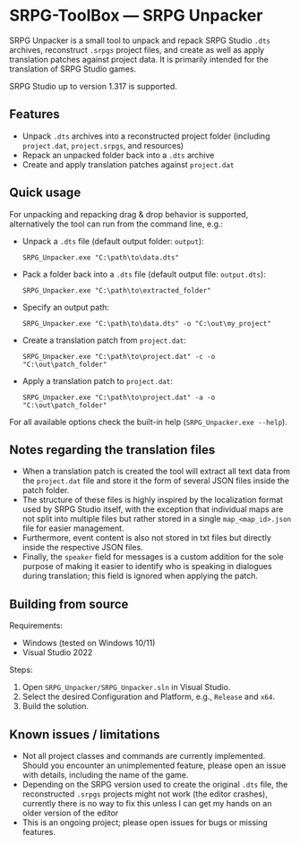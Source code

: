 # SRPG-ToolBox — SRPG Unpacker

SRPG Unpacker is a small tool to unpack and repack SRPG Studio `.dts` archives, reconstruct `.srpgs` project files, and create as well as apply translation patches against project data.
It is primarily intended for the translation of SRPG Studio games.

SRPG Studio up to version 1.317 is supported.

## Features

- Unpack `.dts` archives into a reconstructed project folder (including `project.dat`, `project.srpgs`, and resources)
- Repack an unpacked folder back into a `.dts` archive
- Create and apply translation patches against `project.dat`

## Quick usage

For unpacking and repacking drag & drop behavior is supported, alternatively the tool can run from the command line, e.g.:

- Unpack a `.dts` file (default output folder: `output`):

  `SRPG_Unpacker.exe "C:\path\to\data.dts"`

- Pack a folder back into a `.dts` file (default output file: `output.dts`):

  `SRPG_Unpacker.exe "C:\path\to\extracted_folder"`

- Specify an output path:

  `SRPG_Unpacker.exe "C:\path\to\data.dts" -o "C:\out\my_project"`

- Create a translation patch from `project.dat`:

  `SRPG_Unpacker.exe "C:\path\to\project.dat" -c -o "C:\out\patch_folder"`

- Apply a translation patch to `project.dat`:

  `SRPG_Unpacker.exe "C:\path\to\project.dat" -a -o "C:\out\patch_folder"`

For all available options check the built-in help (`SRPG_Unpacker.exe --help`).

## Notes regarding the translation files

- When a translation patch is created the tool will extract all text data from the `project.dat` file and store it the form of several JSON files inside the patch folder.
- The structure of these files is highly inspired by the localization format used by SRPG Studio itself, with the exception that individual maps are not split into multiple files but rather stored in a single `map_<map_id>.json` file for easier management.
- Furthermore, event content is also not stored in txt files but directly inside the respective JSON files.
- Finally, the `speaker` field for messages is a custom addition for the sole purpose of making it easier to identify who is speaking in dialogues during translation; this field is ignored when applying the patch.

## Building from source

Requirements:

- Windows (tested on Windows 10/11)
- Visual Studio 2022

Steps:

1. Open `SRPG_Unpacker/SRPG_Unpacker.sln` in Visual Studio.
2. Select the desired Configuration and Platform, e.g., `Release` and `x64`.
3. Build the solution.

## Known issues / limitations

- Not all project classes and commands are currently implemented. Should you encounter an unimplemented feature, please open an issue with details, including the name of the game.
- Depending on the SRPG version used to create the original `.dts` file, the reconstructed `.srpgs` projects might not work (the editor crashes), currently there is no way to fix this unless I can get my hands on an older version of the editor
- This is an ongoing project; please open issues for bugs or missing features.
